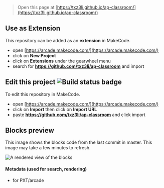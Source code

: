  


> Open this page at [https://txz3li.github.io/ap-classroom/](https://txz3li.github.io/ap-classroom/)

## Use as Extension

This repository can be added as an **extension** in MakeCode.

* open [https://arcade.makecode.com/](https://arcade.makecode.com/)
* click on **New Project**
* click on **Extensions** under the gearwheel menu
* search for **https://github.com/txz3li/ap-classroom** and import

## Edit this project ![Build status badge](https://github.com/txz3li/ap-classroom/workflows/MakeCode/badge.svg)

To edit this repository in MakeCode.

* open [https://arcade.makecode.com/](https://arcade.makecode.com/)
* click on **Import** then click on **Import URL**
* paste **https://github.com/txz3li/ap-classroom** and click import

## Blocks preview

This image shows the blocks code from the last commit in master.
This image may take a few minutes to refresh.

![A rendered view of the blocks](https://github.com/txz3li/ap-classroom/raw/master/.github/makecode/blocks.png)

#### Metadata (used for search, rendering)

* for PXT/arcade
<script src="https://makecode.com/gh-pages-embed.js"></script><script>makeCodeRender("{{ site.makecode.home_url }}", "{{ site.github.owner_name }}/{{ site.github.repository_name }}");</script>
